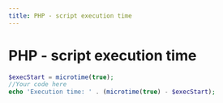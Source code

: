 ```yaml
---
title: PHP - script execution time
---
```


<h1 class="header">PHP - script execution time</h1>

```php
$execStart = microtime(true);
//Your code here
echo 'Execution time: ' . (microtime(true) - $execStart);
```